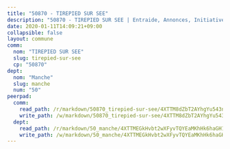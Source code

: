 ```yaml
---
title: "50870 - TIREPIED SUR SEE"
description: "50870 - TIREPIED SUR SEE | Entraide, Annonces, Initiatives"
date: 2020-01-11T14:09:21+09:00
collapsible: false
layout: commune
comm:
  nom: "TIREPIED SUR SEE"
  slug: tirepied-sur-see
  cp: "50870"
dept:
  nom: "Manche"
  slug: manche
  num: "50"
peerpad:
  comm:
    read_path: /r/markdown/50870_tirepied-sur-see/4XTTM8dZbT2AYhgYu543nZY3BGhYw9YTL5k8qJnCz639LvJCp
    write_path: /w/markdown/50870_tirepied-sur-see/4XTTM8dZbT2AYhgYu543nZY3BGhYw9YTL5k8qJnCz639LvJCp-K3TgUo5Us3xkv5uFL65z7Pbc3LymxDdn9XnJMzG8C6LqrUu6NaZyAg5iR25yBAKsXFigHUpv5Pg9gcJ12EkYGqud19oFxVW8tCVE1pBxNDgSXtduhcaNCa7aRjHGinimsnndA272
  dept:
    read_path: /r/markdown/50_manche/4XTTMEGkHvbt2wXFyvTQYEaMKhHk6haGH1SzsRNevKgBDTuXr
    write_path: /w/markdown/50_manche/4XTTMEGkHvbt2wXFyvTQYEaMKhHk6haGH1SzsRNevKgBDTuXr-K3TgUSx1rwmRRLqHcTLLdo4dVfTRKvf94KKagmUFPevWSp2f9nuc6fJF25TtLArzK8teuQ5TvuAMqW38N2MYgT18hBoXtjmKX9WuSn2vkujmSJPp3gF4gsuMmfEM8Th4Ap94heFE
---
```


